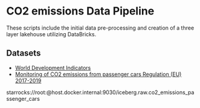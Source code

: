 # CO2 emissions Data Pipeline

These scripts include the initial data pre-processing and creation of a three layer lakehouse utilizing DataBricks.

## Datasets

- [World Development Indicators](https://datacatalog.worldbank.org/search/dataset/0037712)
- [Monitoring of CO2 emissions from passenger cars Regulation (EU) 2017-2019](https://www.eea.europa.eu/en/datahub/datahubitem-view/fa8b1229-3db6-495d-b18e-9c9b3267c02b)

starrocks://root:@host.docker.internal:9030/iceberg.raw.co2_emissions_passenger_cars
